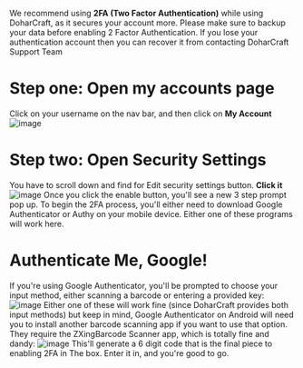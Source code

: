 We recommend using **2FA (Two Factor Authentication)** while using DoharCraft, as it secures your account more. Please make sure to backup your data before enabling 2 Factor Authentication. If you lose your authentication account then you can recover it from contacting DoharCraft Support Team
# Step one: Open my accounts page
Click on your username on the nav bar, and then click on **My Account**
![image](https://github.com/DoharCraft/support/assets/145103030/d604a9bf-4478-4721-beac-caeb490ca7b5)
# Step two: Open Security Settings
You have to scroll down and find for Edit security settings button. **Click it**
![image](https://github.com/DoharCraft/support/assets/145103030/cbe839d0-4f30-4c44-9f50-05eae690d796)
Once you click the enable button, you'll see a new 3 step prompt pop up. To begin the 2FA process, you'll either need to download Google Authenticator or Authy on your mobile device. Either one of these programs will work here.
# Authenticate Me, Google!
If you're using Google Authenticator, you'll be prompted to choose your input method, either scanning a barcode or entering a provided key:
![image](https://github.com/DoharCraft/support/assets/145103030/058da67a-29b3-42fd-86a3-b2568e04de1d)
Either one of these will work fine (since DoharCraft provides both input methods) but keep in mind, Google Authenticator on Android will need you to install another barcode scanning app if you want to use that option. They require the ZXingBarcode Scanner app, which is totally fine and dandy:
![image](https://github.com/DoharCraft/support/assets/145103030/8470564f-431c-4856-9e20-99b3e5d68e63)
This'll generate a 6 digit code that is the final piece to enabling 2FA in The box. Enter it in, and you're good to go.
